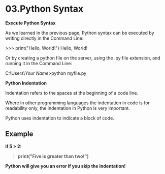 # 03.Python Syntax

**Execute Python Syntax**

As we learned in the previous page, Python syntax can be executed by
writing directly in the Command Line:

\>\>\> print(\"Hello, World!\") Hello, World!

Or by creating a python file on the server, using the .py file
extension, and running it in the Command Line:

C:\\Users\\*Your Name*\>python myfile.py

**Python Indentation**

Indentation refers to the spaces at the beginning of a code line.

Where in other programming languages the indentation in code is for
readability only, the indentation in Python is very important.

Python uses indentation to indicate a block of code.

## Example

**if 5 \> 2:**

> **print(\"Five is greater than two!\")**

**Python will give you an error if you skip the indentation!**
